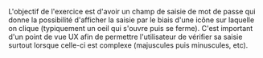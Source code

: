 L'objectif de l'exercice est d'avoir un champ de saisie de mot de passe qui donne la possibilité d'afficher la saisie par le biais d'une icône sur laquelle on clique (typiquement un oeil qui s'ouvre puis se ferme). C'est important d'un point de vue UX afin de permettre l'utilisateur de vérifier sa saisie surtout lorsque celle-ci est complexe (majuscules puis minuscules, etc).
